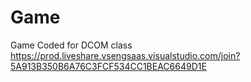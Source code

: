 # Game
Game Coded for DCOM class
https://prod.liveshare.vsengsaas.visualstudio.com/join?5A913B350B6A76C3FCF534CC1BEAC6649D1E
